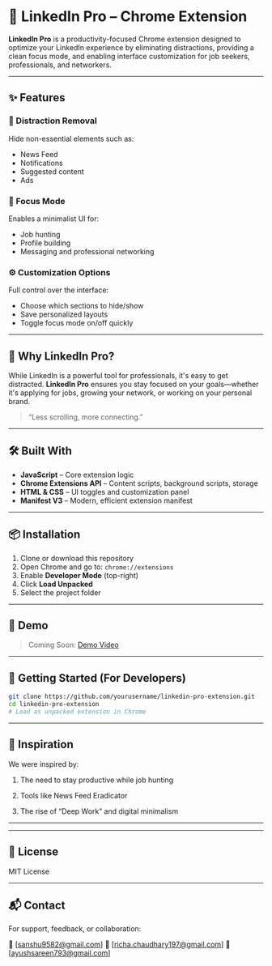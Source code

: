 # 🔗 LinkedIn Pro – Chrome Extension

**LinkedIn Pro** is a productivity-focused Chrome extension designed to optimize your LinkedIn experience by eliminating distractions, providing a clean focus mode, and enabling interface customization for job seekers, professionals, and networkers.

---

## ✨ Features

### 🧹 Distraction Removal  
Hide non-essential elements such as:
- News Feed
- Notifications
- Suggested content
- Ads

### 🎯 Focus Mode  
Enables a minimalist UI for:
- Job hunting  
- Profile building  
- Messaging and professional networking

### ⚙️ Customization Options  
Full control over the interface:
- Choose which sections to hide/show  
- Save personalized layouts  
- Toggle focus mode on/off quickly  

---

## 🚀 Why LinkedIn Pro?

While LinkedIn is a powerful tool for professionals, it's easy to get distracted. **LinkedIn Pro** ensures you stay focused on your goals—whether it's applying for jobs, growing your network, or working on your personal brand.

> “Less scrolling, more connecting.”

---

## 🛠️ Built With

- **JavaScript** – Core extension logic  
- **Chrome Extensions API** – Content scripts, background scripts, storage  
- **HTML & CSS** – UI toggles and customization panel  
- **Manifest V3** – Modern, efficient extension manifest

---

## 📦 Installation

1. Clone or download this repository  
2. Open Chrome and go to: `chrome://extensions`  
3. Enable **Developer Mode** (top-right)  
4. Click **Load Unpacked**  
5. Select the project folder

---

## 🎥 Demo

> Coming Soon: [Demo Video](https://drive.google.com/file/d/11xLvkcEvhCrFV23VE5FZNtoTPV71RBlE/view?usp=drivesdk)

---

## 🏁 Getting Started (For Developers)

```bash
git clone https://github.com/yourusername/linkedin-pro-extension.git
cd linkedin-pro-extension
# Load as unpacked extension in Chrome
```

---
## 🧠 Inspiration

We were inspired by:

1. The need to stay productive while job hunting

2. Tools like News Feed Eradicator

3. The rise of “Deep Work” and digital minimalism

---

---

## 📄 License

MIT License

---

## 📬 Contact

For support, feedback, or collaboration:

📧 [sanshu9582@gmail.com]
📧 [richa.chaudhary197@gmail.com]
📧 [ayushsareen793@gmail.com]


